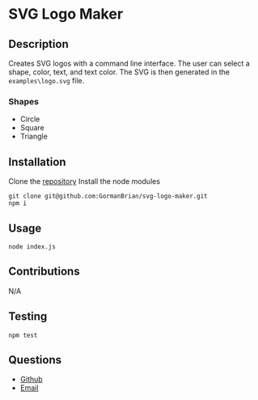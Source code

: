 # SVG Logo Maker

## Description

Creates SVG logos with a command line interface. The user can select a shape, color, text, and text color. The SVG is then generated in the `examples\logo.svg` file.

### Shapes

- Circle
- Square
- Triangle

## Installation

Clone the [repository](https://github.com/GormanBrian/svg-logo-maker)
Install the node modules

```console
git clone git@github.com:GormanBrian/svg-logo-maker.git
npm i
```

## Usage

```console
node index.js
```

## Contributions

N/A

## Testing

```console
npm test
```

## Questions

- [Github](https://github.com/gormanbrian)
- [Email](mailto:test@test.com)
